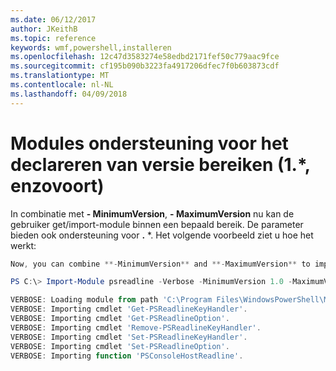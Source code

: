 ```yaml
---
ms.date: 06/12/2017
author: JKeithB
ms.topic: reference
keywords: wmf,powershell,installeren
ms.openlocfilehash: 12c47d3583274e58edbd2171fef50c779aac9fce
ms.sourcegitcommit: cf195b090b3223fa4917206dfec7f0b603873cdf
ms.translationtype: MT
ms.contentlocale: nl-NL
ms.lasthandoff: 04/09/2018
---
```

# <a name="modules-support-for-declaring-version-ranges-1-etc"></a>Modules ondersteuning voor het declareren van versie bereiken (1.*, enzovoort)
In combinatie met **- MinimumVersion**, **- MaximumVersion** nu kan de gebruiker get/import-module binnen een bepaald bereik. De parameter bieden ook ondersteuning voor **.** \*. Het volgende voorbeeld ziet u hoe het werkt:

```powershell
Now, you can combine **-MinimumVersion** and **-MaximumVersion** to import module within specific range:

PS C:\> Import-Module psreadline -Verbose -MinimumVersion 1.0 -MaximumVersion 1.2.*

VERBOSE: Loading module from path 'C:\Program Files\WindowsPowerShell\Modules\psreadline\1.1\psreadline.psd1'.
VERBOSE: Importing cmdlet 'Get-PSReadlineKeyHandler'.
VERBOSE: Importing cmdlet 'Get-PSReadlineOption'.
VERBOSE: Importing cmdlet 'Remove-PSReadlineKeyHandler'.
VERBOSE: Importing cmdlet 'Set-PSReadlineKeyHandler'.
VERBOSE: Importing cmdlet 'Set-PSReadlineOption'.
VERBOSE: Importing function 'PSConsoleHostReadline'.
```